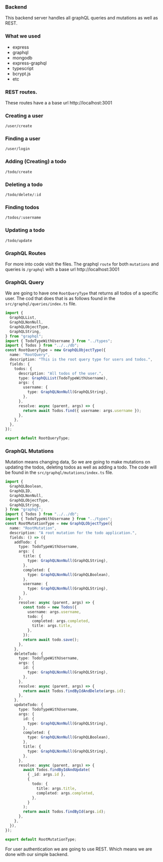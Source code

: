 ### Backend

This backend server handles all graphQL queries and mutations as well as REST.

### What we used

- express
- graphql
- mongodb
- express-graphql
- typescript
- bcrypt.js
- etc

### REST routes.

These routes have a a base url http://localhost:3001

### Creating a user

```
/user/create
```

### Finding a user

```
/user/login
```

### Adding (Creating) a todo

```
/todo/create
```

### Deleting a todo

```
/todo/delete/:id
```

### Finding todos

```
/todos/:username
```

### Updating a todo

```
/todo/update
```

### GraphQL Routes

For more into code visit the files. The graphql `route` for both `mutations` and queries is `/graphql` with a base url http://localhost:3001

### GraphQL Query

We are going to have one `RootQueryType` that returns all todos of a specific user. The cod that does that is as follows found in the `src/graphql/queries/index.ts` file.

```ts
import {
  GraphQLList,
  GraphQLNonNull,
  GraphQLObjectType,
  GraphQLString,
} from "graphql";
import { TodoTypeWithUsername } from "../types";
import { Todos } from "../../db";
const RootQueryType = new GraphQLObjectType({
  name: "RootQuery",
  description: "This is the root query type for users and todos.",
  fields: {
    todos: {
      description: "All todos of the user.",
      type: GraphQLList(TodoTypeWithUsername),
      args: {
        username: {
          type: GraphQLNonNull(GraphQLString),
        },
      },
      resolve: async (parent, args) => {
        return await Todos.find({ username: args.username });
      },
    },
  },
});

export default RootQueryType;
```

### GraphQL Mutations

Mutation means changing data, So we are going to make mutations on updating the todos, deleting todos as well as adding a todo. The code will be found in the `src/graphql/mutations/index.ts` file.

```ts
import {
  GraphQLBoolean,
  GraphQLID,
  GraphQLNonNull,
  GraphQLObjectType,
  GraphQLString,
} from "graphql";
import { Todos } from "../../db";
import { TodoTypeWithUsername } from "../types";
const RootMutationType = new GraphQLObjectType({
  name: "RootMutation",
  description: "A root mutation for the todo application.",
  fields: () => ({
    addTodo: {
      type: TodoTypeWithUsername,
      args: {
        title: {
          type: GraphQLNonNull(GraphQLString),
        },
        completed: {
          type: GraphQLNonNull(GraphQLBoolean),
        },
        username: {
          type: GraphQLNonNull(GraphQLString),
        },
      },
      resolve: async (parent, args) => {
        const todo = new Todos({
          username: args.username,
          todo: {
            completed: args.completed,
            title: args.title,
          },
        });
        return await todo.save();
      },
    },
    deleteTodo: {
      type: TodoTypeWithUsername,
      args: {
        id: {
          type: GraphQLNonNull(GraphQLString),
        },
      },
      resolve: async (parent, args) => {
        return await Todos.findByIdAndDelete(args.id);
      },
    },
    updateTodo: {
      type: TodoTypeWithUsername,
      args: {
        id: {
          type: GraphQLNonNull(GraphQLString),
        },
        completed: {
          type: GraphQLNonNull(GraphQLBoolean),
        },
        title: {
          type: GraphQLNonNull(GraphQLString),
        },
      },
      resolve: async (parent, args) => {
        await Todos.findByIdAndUpdate(
          { _id: args.id },
          {
            todo: {
              title: args.title,
              completed: args.completed,
            },
          }
        );
        return await Todos.findById(args.id);
      },
    },
  }),
});

export default RootMutationType;
```

For user authentication we are going to use REST. Which means we are done with our simple backend.
